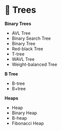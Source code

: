 # 🌴 Trees

**Binary Trees**

* AVL Tree
* Binary Search Tree
* Binary Tree
* Red-black Tree
* T-tree
* WAVL Tree
* Weight-balanced Tree

**B Tree**

* B-tree
* B+tree

**Heaps**

* Heap
* Binary Heap
* B-heap
* Fibonacci Heap
